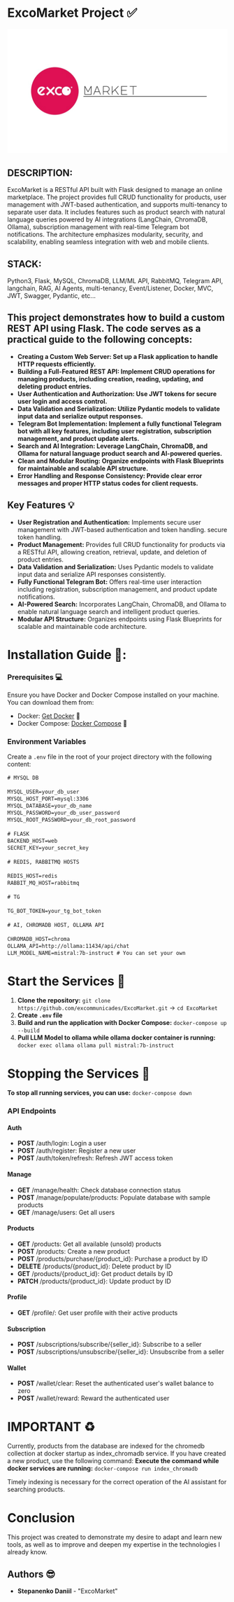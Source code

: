 # ExcoMarket Project ✅
![Blog Image](https://raw.githubusercontent.com/excommunicades/ExcoMarket/master/Market.png)

## DESCRIPTION: 

ExcoMarket is a RESTful API built with Flask designed to manage an online marketplace. The project provides full CRUD functionality for products, user management with JWT-based authentication, and supports multi-tenancy to separate user data. It includes features such as product search with natural language queries powered by AI integrations (LangChain, ChromaDB, Ollama), subscription management with real-time Telegram bot notifications. The architecture emphasizes modularity, security, and scalability, enabling seamless integration with web and mobile clients.

## STACK: 

Python3, Flask, MySQL, ChromaDB, LLM/ML API, RabbitMQ, Telegram API, langchain, RAG, AI Agents, multi-tenancy, Event/Listener, Docker, MVC, JWT, Swagger, Pydantic, etc...

## This project demonstrates how to build a custom REST API using Flask. The code serves as a practical guide to the following concepts:

* **Creating a Custom Web Server: Set up a Flask application to handle HTTP requests efficiently.**
* **Building a Full-Featured REST API: Implement CRUD operations for managing products, including creation, reading, updating, and deleting product entries.**
* **User Authentication and Authorization: Use JWT tokens for secure user login and access control.**
* **Data Validation and Serialization: Utilize Pydantic models to validate input data and serialize output responses.**
* **Telegram Bot Implementation: Implement a fully functional Telegram bot with all key features, including user registration, subscription management, and product update alerts.**
* **Search and AI Integration: Leverage LangChain, ChromaDB, and Ollama for natural language product search and AI-powered queries.**
* **Clean and Modular Routing: Organize endpoints with Flask Blueprints for maintainable and scalable API structure.**
* **Error Handling and Response Consistency: Provide clear error messages and proper HTTP status codes for client requests.**

## Key Features 💡

- **User Registration and Authentication:** Implements secure user management with JWT-based authentication and token handling.
  secure token handling.
- **Product Management:** Provides full CRUD functionality for products via a RESTful API, allowing creation, retrieval, update, and deletion of product entries.
- **Data Validation and Serialization:** Uses Pydantic models to validate input data and serialize API responses consistently.
- **Fully Functional Telegram Bot:** Offers real-time user interaction including registration, subscription management, and product update notifications.
- **AI-Powered Search:** Incorporates LangChain, ChromaDB, and Ollama to enable natural language search and intelligent product queries.
- **Modular API Structure:** Organizes endpoints using Flask Blueprints for scalable and maintainable code architecture.

# Installation Guide 📕:

### Prerequisites 💻

Ensure you have Docker and Docker Compose installed on your machine. You can download them from:

- Docker: [Get Docker](https://docs.docker.com/get-docker/) 🐳
- Docker Compose: [Docker Compose](https://docs.docker.com/compose/install/) 🐳

### Environment Variables
Create a `.env` file in the root of your project directory with the following content:
```
# MYSQL DB

MYSQL_USER=your_db_user
MYSQL_HOST_PORT=mysql:3306
MYSQL_DATABASE=your_db_name
MYSQL_PASSWORD=your_db_user_password
MYSQL_ROOT_PASSWORD=your_db_root_password

# FLASK
BACKEND_HOST=web
SECRET_KEY=your_secret_key

# REDIS, RABBITMQ HOSTS

REDIS_HOST=redis
RABBIT_MQ_HOST=rabbitmq

# TG

TG_BOT_TOKEN=your_tg_bot_token

# AI, CHROMADB HOST, OLLAMA API

CHROMADB_HOST=chroma
OLLAMA_API=http://ollama:11434/api/chat
LLM_MODEL_NAME=mistral:7b-instruct # You can set your own
```

# Start the Services 🚪

1. **Clone the repository:** ```git clone https://github.com/excommunicades/ExcoMarket.git``` -> ```cd ExcoMarket```
2. **Create `.env` file**
3. **Build and run the application with Docker Compose:** ```docker-compose up --build```
4. **Pull LLM Model to ollama while ollama docker container is running:** ```docker exec ollama ollama pull mistral:7b-instruct```

# Stopping the Services 🚪

**To stop all running services, you can use:** ```docker-compose down```

### API Endpoints

#### Auth
- **POST** /auth/login: Login a user  
- **POST** /auth/register: Register a new user  
- **POST** /auth/token/refresh: Refresh JWT access token  

#### Manage
- **GET** /manage/health: Check database connection status  
- **POST** /manage/populate/products: Populate database with sample products  
- **GET** /manage/users: Get all users  

#### Products
- **GET** /products: Get all available (unsold) products  
- **POST** /products: Create a new product  
- **POST** /products/purchase/{product_id}: Purchase a product by ID  
- **DELETE** /products/{product_id}: Delete product by ID  
- **GET** /products/{product_id}: Get product details by ID  
- **PATCH** /products/{product_id}: Update product by ID  

#### Profile
- **GET** /profile/: Get user profile with their active products  

#### Subscription
- **POST** /subscriptions/subscribe/{seller_id}: Subscribe to a seller  
- **POST** /subscriptions/unsubscribe/{seller_id}: Unsubscribe from a seller  

#### Wallet
- **POST** /wallet/clear: Reset the authenticated user's wallet balance to zero  
- **POST** /wallet/reward: Reward the authenticated user  

# IMPORTANT ♻️

Currently, products from the database are indexed for the chromedb collection at docker startup as index_chromadb service. If you have created a new product, use the following command:
**Execute the command while docker services are running:** ```docker-compose run index_chromadb```

Timely indexing is necessary for the correct operation of the AI assistant for searching products.

# Conclusion

This project was created to demonstrate my desire to adapt and learn new tools, as well as to improve and deepen my expertise in the technologies I already know.

## Authors 😎

- **Stepanenko Daniil** - "ExcoMarket"